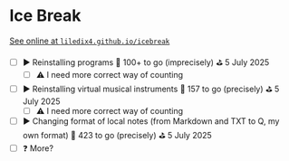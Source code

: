 # Ice Break

[See online at ``liledix4.github.io/icebreak``](https://liledix4.github.io/icebreak)

- [ ] ▶️ Reinstalling programs 🔢 100+ to go (imprecisely) ⛳ 5 July 2025
  - [ ] ⚠️ I need more correct way of counting
- [ ] ▶️ Reinstalling virtual musical instruments 🎯 157 to go (precisely) ⛳ 5 July 2025
  - [ ] ⚠️ I need more correct way of counting
- [ ] ▶️ Changing format of local notes (from Markdown and TXT to Q, my own format) 🎯 423 to go (precisely) ⛳ 5 July 2025
- [ ] ❓ More?
